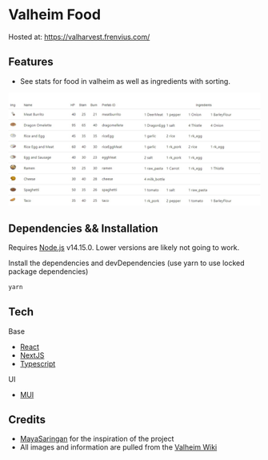 # Valheim Food


Hosted at: https://valharvest.frenvius.com/

## Features

- See stats for food in valheim as well as ingredients with sorting.

![preview](./preview.jpg)

## Dependencies && Installation

Requires [Node.js](https://nodejs.org/) v14.15.0. Lower versions are likely not going to work.

Install the dependencies and devDependencies (use yarn to use locked package dependencies)

```sh
yarn
```

## Tech

Base

- [React](https://reactjs.org/)
- [NextJS](https://nextjs.org/)
- [Typescript](https://www.typescriptlang.org/)

UI
- [MUI](https://mui.com/)

## Credits
- [MayaSaringan](https://github.com/MayaSaringan/) for the inspiration of the project
- All images and information are pulled from the [Valheim Wiki](https://valheim.fandom.com/wiki/Food)